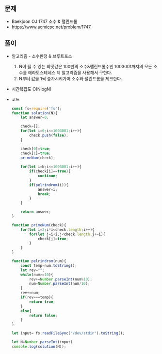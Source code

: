 문제
-----

+ Baekjoon OJ 1747 소수 & 팰린드롬
+ https://www.acmicpc.net/problem/1747

풀이 
------

+ 알고리즘 - 소수판정 & 브루트포스

  1. N이 될 수 있는 최댓값은 100만의 소수&팰린드롬수인 1003001까지의 모든 소수를 에라토스테네스 체 알고리즘을 사용해서 구한다.
  2. N부터 값을 1씩 증가시켜가며 소수와 팰린드롬을 체크한다.



+ 시간복잡도 O(NlogN)



+ 코드

  ``` javascript
  const fs=require('fs');
  function solution(N){
      let answer=0;
  
      check=[];
      for(let i=0;i<=1003001;i++){
          check.push(false);
      }
  
      check[0]=true;
      check[1]=true;
      primeNum(check);
      
      for(let i=N;i<=1003001;i++){
          if(check[i]==true){
              continue;
          }
          if(pelrindrom(i)){
              answer=i;
              break;
          }
      }
  
      return answer;
  }
  
  function primeNum(check){
      for(let i=2;i*i<check.length;i++){
          for(let j=i+i;j<check.length;j+=i){
              check[j]=true;
          }
      }
  }
  
  function pelrindrom(num){
      const temp=num.toString();
      let rev="";
      while(num>=10){
          rev+=Number.parseInt(num%10);
          num=Number.parseInt(num/10);
      }
      rev+=num;
      if(rev===temp){
          return true;
      }
      else{
          return false;
      }
  }
  
  let input= fs.readFileSync("/dev/stdin").toString();
  
  let N=Number.parseInt(input)
  console.log(solution(N));
  ```
